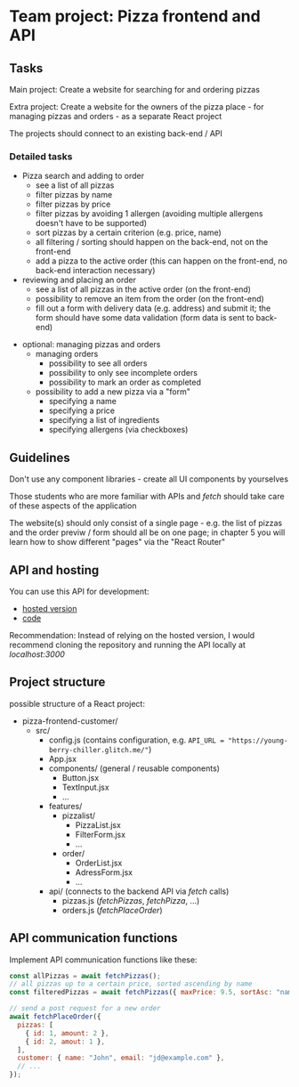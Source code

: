 # Team project: Pizza frontend and API

## Tasks

Main project: Create a website for searching for and ordering pizzas

Extra project: Create a website for the owners of the pizza place - for managing pizzas and orders - as a separate React project

The projects should connect to an existing back-end / API

### Detailed tasks

- Pizza search and adding to order
  - see a list of all pizzas
  - filter pizzas by name
  - filter pizzas by price
  - filter pizzas by avoiding 1 allergen (avoiding multiple allergens doesn't have to be supported)
  - sort pizzas by a certain criterion (e.g. price, name)
  - all filtering / sorting should happen on the back-end, not on the front-end
  - add a pizza to the active order (this can happen on the front-end, no back-end interaction necessary)
- reviewing and placing an order
  - see a list of all pizzas in the active order (on the front-end)
  - possibility to remove an item from the order (on the front-end)
  - fill out a form with delivery data (e.g. address) and submit it; the form should have some data validation (form data is sent to back-end)

<!-- sep -->

- optional: managing pizzas and orders
  - managing orders
    - possibility to see all orders
    - possibility to only see incomplete orders
    - possibility to mark an order as completed
  - possibility to add a new pizza via a "form"
    - specifying a name
    - specifying a price
    - specifying a list of ingredients
    - specifying allergens (via checkboxes)

## Guidelines

Don't use any component libraries - create all UI components by yourselves

Those students who are more familiar with APIs and _fetch_ should take care of these aspects of the application

The website(s) should only consist of a single page - e.g. the list of pizzas and the order previw / form should all be on one page; in chapter 5 you will learn how to show different "pages" via the "React Router"

## API and hosting

You can use this API for development:

- [hosted version](https://young-berry-chiller.glitch.me/)
- [code](https://github.com/marko-knoebl/cc-pizza-api)

Recommendation: Instead of relying on the hosted version, I would recommend cloning the repository and running the API locally at _localhost:3000_

## Project structure

possible structure of a React project:

- pizza-frontend-customer/
  - src/
    - config.js (contains configuration, e.g. `API_URL = "https://young-berry-chiller.glitch.me/"`)
    - App.jsx
    - components/ (general / reusable components)
      - Button.jsx
      - TextInput.jsx
      - ...
    - features/
      - pizzalist/
        - PizzaList.jsx
        - FilterForm.jsx
        - ...
      - order/
        - OrderList.jsx
        - AdressForm.jsx
        - ...
    - api/ (connects to the backend API via _fetch_ calls)
      - pizzas.js (_fetchPizzas_, _fetchPizza_, ...)
      - orders.js (_fetchPlaceOrder_)

## API communication functions

Implement API communication functions like these:

```js
const allPizzas = await fetchPizzas();
// all pizzas up to a certain price, sorted ascending by name
const filteredPizzas = await fetchPizzas({ maxPrice: 9.5, sortAsc: "name" });
```

```js
// send a post request for a new order
await fetchPlaceOrder({
  pizzas: [
    { id: 1, amount: 2 },
    { id: 2, amout: 1 },
  ],
  customer: { name: "John", email: "jd@example.com" },
  // ...
});
```
